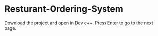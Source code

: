 # Resturant-Ordering-System
Download the project and open in Dev c++.
Press Enter to go to the next page.
